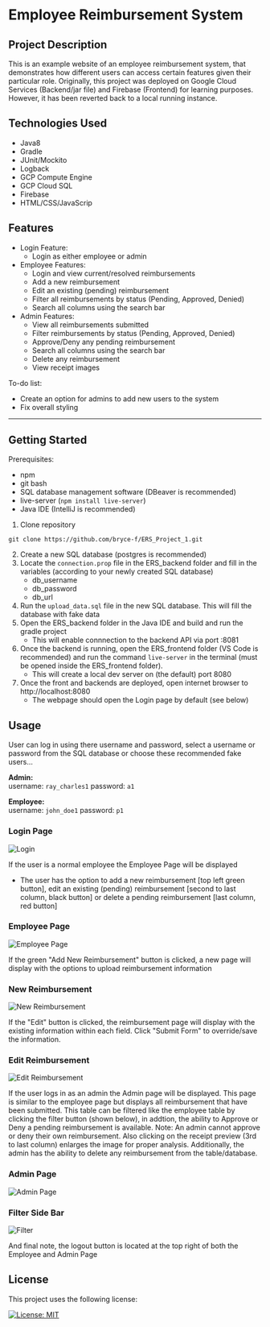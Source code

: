 # Employee Reimbursement System

## Project Description

This is an example website of an employee reimbursement system, that demonstrates how different users can access certain features given their particular role.  Originally, this project was deployed on Google Cloud Services (Backend/jar file) and Firebase (Frontend) for learning purposes. However, it has been reverted back to a local running instance.  

## Technologies Used
- Java8
- Gradle
- JUnit/Mockito
- Logback
- GCP Compute Engine
- GCP Cloud SQL
- Firebase
- HTML/CSS/JavaScrip

## Features

- Login Feature:
  - Login as either employee or admin
- Employee Features:
  - Login and view current/resolved reimbursements
  - Add a new reimbursement
  - Edit an existing (pending) reimbursement
  - Filter all reimbursements by status (Pending, Approved, Denied)
  - Search all columns using the search bar
- Admin Features:
  - View all reimbursements submitted
  - Filter reimbursements by status (Pending, Approved, Denied)
  - Approve/Deny any pending reimbursement
  - Search all columns using the search bar
  - Delete any reimbursement
  - View receipt images

To-do list:
* Create an option for admins to add new users to the system
* Fix overall styling 

****
## Getting Started

Prerequisites:
- npm
- git bash
- SQL database management software (DBeaver is recommended)
- live-server (`npm install live-server`)
- Java IDE (IntelliJ is recommended)

1. Clone repository

```
git clone https://github.com/bryce-f/ERS_Project_1.git
```
2. Create a new SQL database (postgres is recommended)
3. Locate the `connection.prop` file in the ERS_backend folder and fill in the variables (according to your newly created SQL database) 
    - db_username
    - db_password
    - db_url
4. Run the `upload_data.sql` file in the new SQL database. This will fill the database with fake data
5. Open the ERS_backend folder in the Java IDE and build and run the gradle project
   - This will enable connnection to the backend API via port :8081
6. Once the backend is running, open the ERS_frontend folder (VS Code is recommended) and run the command `live-server` in the terminal (must be opened inside the ERS_frontend folder). 
    - This will create a local dev server on (the default) port 8080
7. Once the front and backends are deployed, open internet browser to http://localhost:8080
   - The webpage should open the Login page by default (see below)

## Usage

User can log in using there username and password, select a username or password from the SQL database or choose these recommended fake users... 

**Admin:** 
\
username: `ray_charles1` password: `a1` 

**Employee:**
\
username: `john_doe1` password: `p1`


### Login Page
![Login](https://github.com/bryce-f/ERS_Project_1/blob/main/ScreenShots/Login.PNG?raw=true)

If the user is a normal employee the Employee Page will be displayed
- The user has the option to add a new reimbursement [top left green button], edit an existing (pending) reimbursement [second to last column, black button] or delete a pending reimbursement [last column, red button]

### Employee Page
![Employee Page](https://github.com/bryce-f/ERS_Project_1/blob/main/ScreenShots/EmployeePage.PNG?raw=true)

If the green "Add New Reimbursement" button is clicked, a new page will display with the options to upload reimbursement information

### New Reimbursement
![New Reimbursement](https://github.com/bryce-f/ERS_Project_1/blob/main/ScreenShots/NewReimbursement.PNG?raw=true)

If the "Edit" button is clicked, the reimbursement page will display with the existing information within each field. Click "Submit Form" to override/save the information. 

### Edit Reimbursement
![Edit Reimbursement](https://github.com/bryce-f/ERS_Project_1/blob/main/ScreenShots/EditReimbursement.PNG?raw=true)

If the user logs in as an admin the Admin page will be displayed. This page is similar to the employee page but displays all reimbursement that have been submitted. This table can be filtered like the employee table by clicking the filter button (shown below), in addtion, the ability to Approve or Deny a pending reimbursement is available. Note: An admin cannot approve or deny their own reimbursement. Also clicking on the receipt preview (3rd to last column) enlarges the image for proper analysis. Additionally, the admin has the ability to delete any reimbursement from the table/database.

### Admin Page
![Admin Page](https://github.com/bryce-f/ERS_Project_1/blob/main/ScreenShots/AdminPage.PNG?raw=true)

### Filter Side Bar
![Filter](https://github.com/bryce-f/ERS_Project_1/blob/main/ScreenShots/Filter.PNG?raw=true)    

And final note, the logout button is located at the top right of both the Employee and Admin Page


## License

This project uses the following license:

[![License: MIT](https://img.shields.io/badge/License-MIT-yellow.svg)](https://opensource.org/licenses/MIT)
